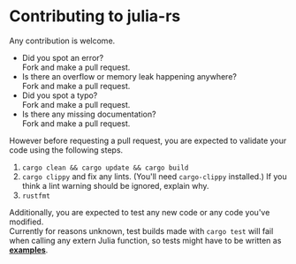 
# Contributing to julia-rs

Any contribution is welcome.

- Did you spot an error?  
    Fork and make a pull request.
- Is there an overflow or memory leak happening anywhere?  
    Fork and make a pull request.
- Did you spot a typo?  
    Fork and make a pull request.
- Is there any missing documentation?  
    Fork and make a pull request.

However before requesting a pull request, you are expected to validate your code
using the following steps.

1. `cargo clean && cargo update && cargo build`  
2. `cargo clippy` and fix any lints.  (You'll need `cargo-clippy` installed.)
    If you think a lint warning should be ignored, explain why.
3. `rustfmt`

Additionally, you are expected to test any new code or any code you've
modified.  
Currently for reasons unknown, test builds made with `cargo test` will fail when
calling any extern Julia function, so tests might have to be written as
**[examples](/examples)**.
